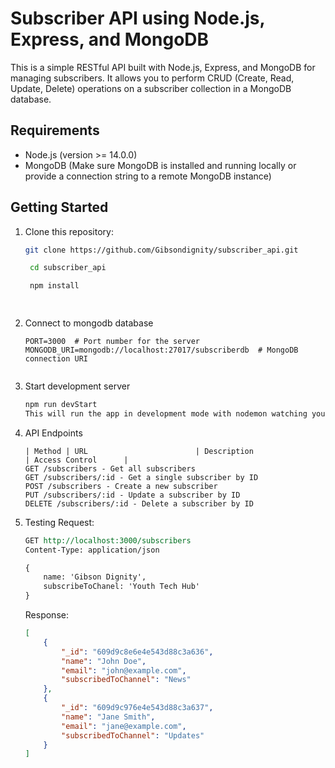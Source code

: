 # Subscriber API using Node.js, Express, and MongoDB

This is a simple RESTful API built with Node.js, Express, and MongoDB for managing subscribers. It allows you to perform CRUD (Create, Read, Update, Delete) operations on a subscriber collection in a MongoDB database.

## Requirements

- Node.js (version >= 14.0.0)
- MongoDB (Make sure MongoDB is installed and running locally or provide a connection string to a remote MongoDB instance)

## Getting Started

1. Clone this repository:

   ```bash
   git clone https://github.com/Gibsondignity/subscriber_api.git

    cd subscriber_api

    npm install

    
2. Connect to mongodb database

    ```
    PORT=3000  # Port number for the server
    MONGODB_URI=mongodb://localhost:27017/subscriberdb  # MongoDB connection URI


3. Start development server

    ```bash
    npm run devStart
    This will run the app in development mode with nodemon watching your files. Visit `http://localhost:${PORT}` to view the


4. API Endpoints
    
    ```
    | Method | URL                        | Description                       | Access Control      |
    GET /subscribers - Get all subscribers
    GET /subscribers/:id - Get a single subscriber by ID
    POST /subscribers - Create a new subscriber
    PUT /subscribers/:id - Update a subscriber by ID
    DELETE /subscribers/:id - Delete a subscriber by ID

5. Testing
    Request:

    ```rest
    GET http://localhost:3000/subscribers
    Content-Type: application/json

    {
        name: 'Gibson Dignity',
        subscribeToChanel: 'Youth Tech Hub'
    }
    ```

    Response:

    ```json
    [
        {
            "_id": "609d9c8e6e4e543d88c3a636",
            "name": "John Doe",
            "email": "john@example.com",
            "subscribedToChannel": "News"
        },
        {
            "_id": "609d9c976e4e543d88c3a637",
            "name": "Jane Smith",
            "email": "jane@example.com",
            "subscribedToChannel": "Updates"
        }
    ]
    ```